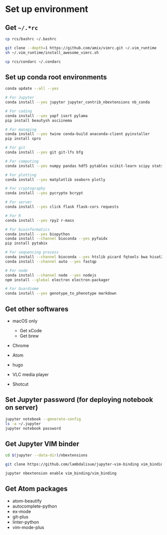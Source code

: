 # Set up environment

## Get `~/.*rc`

```sh
cp rcs/bashrc ~/.bashrc

git clone --depth=1 https://github.com/amix/vimrc.git ~/.vim_runtime
sh ~/.vim_runtime/install_awesome_vimrc.sh

cp rcs/condarc ~/.condarc
```

## Set up conda root environments

```sh
conda update --all --yes

# For Jupyter
conda install --yes jupyter jupyter_contrib_nbextensions nb_conda

# For coding
conda install --yes yapf isort pylama
pip install beautysh asciinema

# For managing
conda install --yes twine conda-build anaconda-client pyinstaller
pip install spro

# For git
conda install --yes git git-lfs bfg

# For computing
conda install --yes numpy pandas hdf5 pytables scikit-learn scipy statsmodels

# For plotting
conda install --yes matplotlib seaborn plotly

# For cryptography
conda install --yes pycrypto bcrypt

# For server
conda install --yes click flask flask-cors requests

# For R
conda install --yes rpy2 r-mass

# For bioinformatics
conda install --yes biopython
conda install --channel bioconda --yes pyfaidx
pip install pytabix

# For sequencing process
conda install --channel bioconda --yes htslib picard fqtools bwa hisat2 samtools freebayes bcftools snpeff
conda install --channel auto --yes fastqp

# For node
conda install --channel node --yes nodejs
npm install --global electron electron-packager

# For Guardiome
conda install --yes genotype_to_phenotype markdown
```

## Get other softwares

-   macOS only

    -   Get xCode
    -   Get brew

-   Chrome

-   Atom

-   hugo

-   VLC media player

-   Shotcut

## Set Jupyter password (for deploying notebook on server)

```sh
jupyter notebook --generate-config
ls -a ~/.jupyter
jupyter notebook password
```

## Get Jupyter VIM binder

```sh
cd $(jupyter --data-dir)/nbextensions

git clone https://github.com/lambdalisue/jupyter-vim-binding vim_binding

jupyter nbextension enable vim_binding/vim_binding
```

## Get Atom packages

-   atom-beautify
-   autocomplete-python
-   ex-mode
-   git-plus
-   linter-python
-   vim-mode-plus

